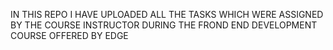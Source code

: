 IN THIS REPO I HAVE UPLOADED ALL THE TASKS WHICH WERE ASSIGNED BY THE COURSE INSTRUCTOR DURING THE FROND END DEVELOPMENT COURSE OFFERED BY EDGE
